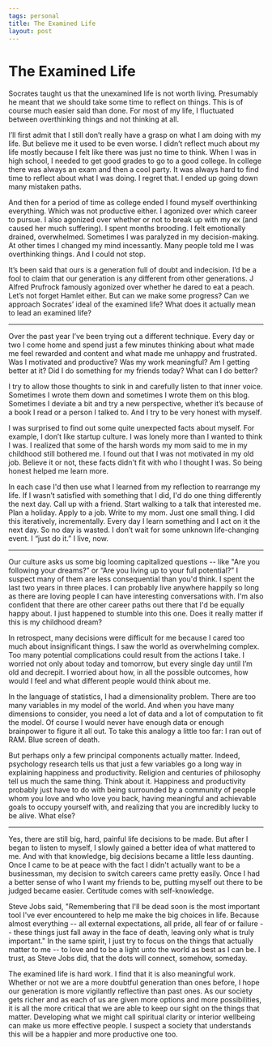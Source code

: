 ```yaml
--- 
tags: personal
title: The Examined Life
layout: post
---
```


# The Examined Life

Socrates taught us that the unexamined life is not worth living. Presumably he meant that we should take some time to reflect on things. This is of course much easier said than done. For most of my life, I fluctuated between overthinking things and not thinking at all.

I’ll first admit that I still don’t really have a grasp on what I am doing with my life. But believe me it used to be even worse. I didn’t reflect much about my life mostly because I felt like there was just no time to think. When I was in high school, I needed to get good grades to go to a good college. In college there was always an exam and then a cool party. It was always hard to find time to reflect about what I was doing. I regret that. I ended up going down many mistaken paths. 

And then for a period of time as college ended I found myself overthinking everything. Which was not productive either. I agonized over which career to pursue. I also agonized over whether or not to break up with my ex (and caused her much suffering). I spent months brooding. I felt emotionally drained, overwhelmed. Sometimes I was paralyzed in my decision-making. At other times I changed my mind incessantly. Many people told me I was overthinking things. And I could not stop. 

It’s been said that ours is a generation full of doubt and indecision. I’d be a fool to claim that our generation is any different from other generations. J Alfred Prufrock famously agonized over whether he dared to eat a peach. Let’s not forget Hamlet either. But can we make some progress? Can we approach Socrates’ ideal of the examined life? What does it actually mean to lead an examined life? 
	
-----------------------
	 
Over the past year I’ve been trying out a different technique. Every day or two I come home and spend just a few minutes thinking about what made me feel rewarded and content and what made me unhappy and frustrated. Was I motivated and productive? Was my work meaningful? Am I getting better at it? Did I do something for my friends today? What can I do better? 

I try to allow those thoughts to sink in and carefully listen to that inner voice. Sometimes I wrote them down and sometimes I wrote them on this blog. Sometimes I deviate a bit and try a new perspective, whether it’s because of a book I read or a person I talked to. And I try to be very honest with myself. 

I was surprised to find out some quite unexpected facts about myself. For example, I don’t like startup culture. I was lonely more than I wanted to think I was. I realized that some of the harsh words my mom said to me in my childhood still bothered me. I found out that I was not motivated in my old job. Believe it or not, these facts didn't fit with who I thought I was. So being honest helped me learn more. 

In each case I'd then use what I learned from my reflection to rearrange my life. If I wasn’t satisfied with something that I did, I'd do one thing differently the next day. Call up with a friend. Start walking to a talk that interested me. Plan a holiday. Apply to a job. Write to my mom. Just one small thing. I did this iteratively, incrementally. Every day I learn something and I act on it the next day. So no day is wasted. I don’t wait for some unknown life-changing event. I “just do it.” I live, now. 

-----------------------

Our culture asks us some big looming capitalized questions -- like "Are you following your dreams?” or “Are you living up to your full potential?” I suspect many of them are less consequential than you'd think. I spent the last two years in three places. I can probably live anywhere happily so long as there are loving people I can have interesting conversations with. I'm also confident that there are other career paths out there that I'd be equally happy about. I just happened to stumble into this one. Does it really matter if this is my childhood dream? 

In retrospect, many decisions were difficult for me because I cared too much about insignificant things. I saw the world as overwhelming complex. Too many potential complications could result from the actions I take. I worried not only about today and tomorrow, but every single day until I’m old and decrepit. I worried about how, in all the possible outcomes, how would I feel and what different people would think about me. 

In the language of statistics, I had a dimensionality problem. There are too many variables in my model of the world. And when you have many dimensions to consider, you need a lot of data and a lot of computation to fit the model. Of course I would never have enough data or enough brainpower to figure it all out. To take this analogy a little too far: I ran out of RAM. Blue screen of death. 

But perhaps only a few principal components actually matter. Indeed, psychology research tells us that just a few variables go a long way in explaining happiness and productivity. Religion and centuries of philosophy tell us much the same thing. Think about it. Happiness and productivity probably just have to do with being surrounded by a community of people whom you love and who love you back, having meaningful and achievable goals to occupy yourself with, and realizing that you are incredibly lucky to be alive. What else?  

-----------------------

Yes, there are still big, hard, painful life decisions to be made. But after I began to listen to myself, I slowly gained a better idea of what mattered to me. And with that knowledge, big decisions became a little less daunting. Once I came to be at peace with the fact I didn't actually want to be a businessman, my decision to switch careers came pretty easily. Once I had a better sense of who I want my friends to be, putting myself out there to be judged became easier. Certitude comes with self-knowledge. 

Steve Jobs said, "Remembering that I'll be dead soon is the most important tool I've ever encountered to help me make the big choices in life. Because almost everything -- all external expectations, all pride, all fear of   or failure -- these things just fall away in the face of death, leaving only what is truly important." In the same spirit, I just try to focus on the things that actually matter to me -- to love and to be a light unto the world as best as I can be. I trust, as Steve Jobs did, that the dots will connect, somehow, someday. 

The examined life is hard work. I find that it is also meaningful work. Whether or not we are a more doubtful generation than ones before, I hope our generation is more vigilantly reflective than past ones. As our society gets richer and as each of us are given more options and more possibilities, it is all the more critical that we are able to keep our sight on the things that matter. Developing what we might call spiritual clarity or interior wellbeing can make us more effective people. I suspect a society that understands this will be a happier and more productive one too. 
